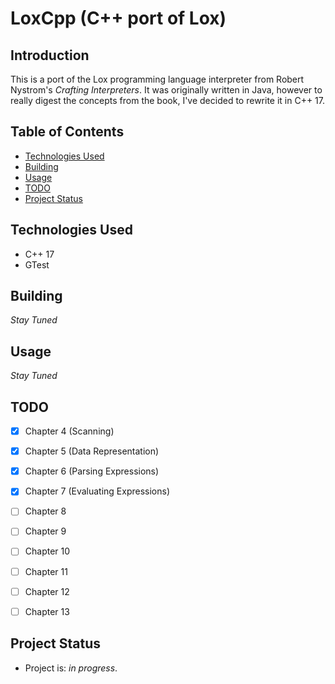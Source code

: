 # LoxCpp (C++ port of Lox)

## Introduction

This is a port of the Lox programming language interpreter from Robert Nystrom's _Crafting Interpreters_.
It was originally written in Java, however to really digest the concepts from the book, I've decided to rewrite
it in C++ 17.

## Table of Contents
- [Technologies Used](#technologies-used)
- [Building](#building)
- [Usage](#usage)
- [TODO](#todo)
- [Project Status](#projectstatus)

## Technologies Used
* C++ 17
* GTest

## Building

_Stay Tuned_

## Usage

_Stay Tuned_

## TODO
- [x] Chapter 4 (Scanning)
- [x] Chapter 5 (Data Representation)
- [x] Chapter 6 (Parsing Expressions)
- [x] Chapter 7 (Evaluating Expressions)
- [ ] Chapter 8
- [ ] Chapter 9
- [ ] Chapter 10
- [ ] Chapter 11
- [ ] Chapter 12
- [ ] Chapter 13


## Project Status
- Project is: _in progress_.

